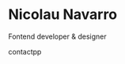 <h1>Nicolau Navarro</h1>
Fontend developer & designer
<p>contactpp<p>

<!---
NicolauNavarro/NicolauNavarro is a ✨ special ✨ repository because its `README.md` (this file) appears on your GitHub profile.
You can click the Preview link to take a look at your changes.
--->
